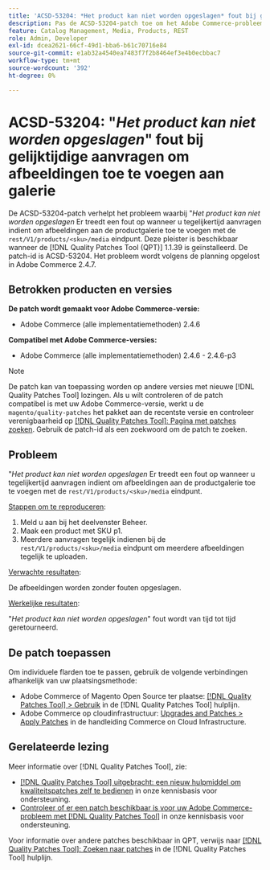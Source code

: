 ```yaml
---
title: 'ACSD-53204: *Het product kan niet worden opgeslagen* fout bij gelijktijdige aanvragen om afbeeldingen toe te voegen aan galerie'
description: Pas de ACSD-53204-patch toe om het Adobe Commerce-probleem op te lossen, waarbij de fout *Het product kan niet worden opgeslagen* wordt gegenereerd bij gelijktijdige aanvragen om afbeeldingen aan de productgalerie toe te voegen met de rest/V1/products/&lt;sku&gt;/media-eindpunt.
feature: Catalog Management, Media, Products, REST
role: Admin, Developer
exl-id: dcea2621-66cf-49d1-bba6-b61c70716e84
source-git-commit: e1ab32a4540ea7483f7f2b8464ef3e4b0ecbbac7
workflow-type: tm+mt
source-wordcount: '392'
ht-degree: 0%

---
```


# ACSD-53204: &quot;*Het product kan niet worden opgeslagen*&quot; fout bij gelijktijdige aanvragen om afbeeldingen toe te voegen aan galerie

De ACSD-53204-patch verhelpt het probleem waarbij &quot;*Het product kan niet worden opgeslagen* Er treedt een fout op wanneer u tegelijkertijd aanvragen indient om afbeeldingen aan de productgalerie toe te voegen met de `rest/V1/products/<sku>/media` eindpunt. Deze pleister is beschikbaar wanneer de [!DNL Quality Patches Tool (QPT)] 1.1.39 is geïnstalleerd. De patch-id is ACSD-53204. Het probleem wordt volgens de planning opgelost in Adobe Commerce 2.4.7.

## Betrokken producten en versies

**De patch wordt gemaakt voor Adobe Commerce-versie:**

* Adobe Commerce (alle implementatiemethoden) 2.4.6

**Compatibel met Adobe Commerce-versies:**

* Adobe Commerce (alle implementatiemethoden) 2.4.6 - 2.4.6-p3

>[!NOTE]
>
>De patch kan van toepassing worden op andere versies met nieuwe [!DNL Quality Patches Tool] lozingen. Als u wilt controleren of de patch compatibel is met uw Adobe Commerce-versie, werkt u de `magento/quality-patches` het pakket aan de recentste versie en controleer verenigbaarheid op [[!DNL Quality Patches Tool]: Pagina met patches zoeken](https://experienceleague.adobe.com/tools/commerce-quality-patches/index.html). Gebruik de patch-id als een zoekwoord om de patch te zoeken.

## Probleem

&quot;*Het product kan niet worden opgeslagen* Er treedt een fout op wanneer u tegelijkertijd aanvragen indient om afbeeldingen aan de productgalerie toe te voegen met de `rest/V1/products/<sku>/media` eindpunt.

<u>Stappen om te reproduceren</u>:

1. Meld u aan bij het deelvenster Beheer.
1. Maak een product met SKU p1.
1. Meerdere aanvragen tegelijk indienen bij de `rest/V1/products/<sku>/media` eindpunt om meerdere afbeeldingen tegelijk te uploaden.

<u>Verwachte resultaten</u>:

De afbeeldingen worden zonder fouten opgeslagen.

<u>Werkelijke resultaten</u>:

&quot;*Het product kan niet worden opgeslagen*&quot; fout wordt van tijd tot tijd geretourneerd.

## De patch toepassen

Om individuele flarden toe te passen, gebruik de volgende verbindingen afhankelijk van uw plaatsingsmethode:

* Adobe Commerce of Magento Open Source ter plaatse: [[!DNL Quality Patches Tool] > Gebruik](https://experienceleague.adobe.com/docs/commerce-operations/tools/quality-patches-tool/usage.html) in de [!DNL Quality Patches Tool] hulplijn.
* Adobe Commerce op cloudinfrastructuur: [Upgrades and Patches > Apply Patches](https://experienceleague.adobe.com/docs/commerce-cloud-service/user-guide/develop/upgrade/apply-patches.html) in de handleiding Commerce on Cloud Infrastructure.

## Gerelateerde lezing

Meer informatie over [!DNL Quality Patches Tool], zie:

* [[!DNL Quality Patches Tool] uitgebracht: een nieuw hulpmiddel om kwaliteitspatches zelf te bedienen](/help/announcements/adobe-commerce-announcements/magento-quality-patches-released-new-tool-to-self-serve-quality-patches.md) in onze kennisbasis voor ondersteuning.
* [Controleer of er een patch beschikbaar is voor uw Adobe Commerce-probleem met [!DNL Quality Patches Tool]](/help/support-tools/patches-available-in-qpt-tool/check-patch-for-magento-issue-with-magento-quality-patches.md) in onze kennisbasis voor ondersteuning.

Voor informatie over andere patches beschikbaar in QPT, verwijs naar [[!DNL Quality Patches Tool]: Zoeken naar patches](https://experienceleague.adobe.com/tools/commerce-quality-patches/index.html) in de [!DNL Quality Patches Tool] hulplijn.

